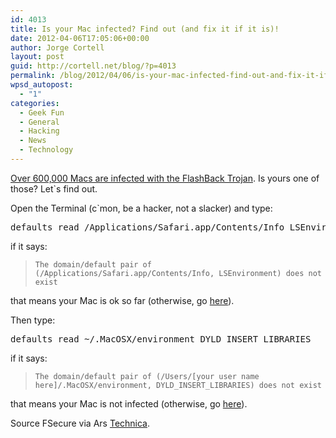 ```yaml
---
id: 4013
title: Is your Mac infected? Find out (and fix it if it is)!
date: 2012-04-06T17:05:06+00:00
author: Jorge Cortell
layout: post
guid: http://cortell.net/blog/?p=4013
permalink: /blog/2012/04/06/is-your-mac-infected-find-out-and-fix-it-if-it-is/
wpsd_autopost:
  - "1"
categories:
  - Geek Fun
  - General
  - Hacking
  - News
  - Technology
---
```

<a title="http://arstechnica.com/apple/news/2012/04/flashback-trojan-reportedly-controls-half-a-million-macs-and-counting.ars" href="http://arstechnica.com/apple/news/2012/04/flashback-trojan-reportedly-controls-half-a-million-macs-and-counting.ars" target="_blank">Over 600,000 Macs are infected with the FlashBack Trojan</a>. Is yours one of those? Let`s find out.

Open the Terminal (c`mon, be a hacker, not a slacker) and type:

<pre>defaults read /Applications/Safari.app/Contents/Info LSEnvironment</pre>

if it says:

> `The domain/default pair of (/Applications/Safari.app/Contents/Info, LSEnvironment) does not exist`

that means your Mac is ok so far (otherwise, go <a title="https://www.f-secure.com/v-descs/trojan-downloader_osx_flashback_i.shtml" href="https://www.f-secure.com/v-descs/trojan-downloader_osx_flashback_i.shtml" target="_blank">here</a>). 

Then type:

<pre>defaults read ~/.MacOSX/environment DYLD_INSERT_LIBRARIES</pre>

if it says:

> `The domain/default pair of (/Users/[your user name here]/.MacOSX/environment, DYLD_INSERT_LIBRARIES) does not exist`

that means your Mac is not infected (otherwise, go <a title="https://www.f-secure.com/v-descs/trojan-downloader_osx_flashback_i.shtml" href="https://www.f-secure.com/v-descs/trojan-downloader_osx_flashback_i.shtml" target="_blank">here</a>). 

Source FSecure via Ars <a title="http://arstechnica.com/apple/news/2012/04/flashback-trojan-reportedly-controls-half-a-million-macs-and-counting.ars" href="http://arstechnica.com/apple/news/2012/04/flashback-trojan-reportedly-controls-half-a-million-macs-and-counting.ars" target="_blank">Technica</a>.